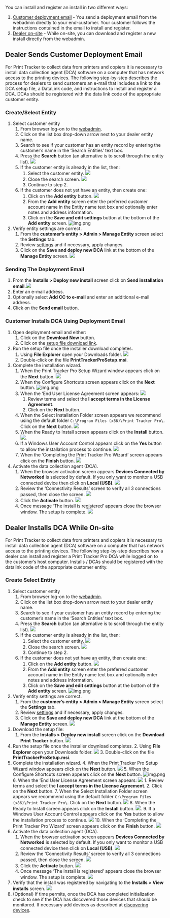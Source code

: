 You can install and register an install in two different ways:

1. [Customer deployment email](#customer-deployment-email) - You send a deployment email from the webadmin directly to your end-customer. Your customer follows the instructions contained in the email to install and register.
2. [Dealer on-site](#dealer-installs-dca-while-on-site) - While on-site, you can download and register a new install directly from the webadmin.

## Dealer Sends Customer Deployment Email
For Print Tracker to collect data from printers and copiers it is necessary to install data collection agent (DCA) software on a computer that has network access to the printing devices. The following step-by-step describes the process for dealers to send customers an e-mail that includes a link to the DCA setup file, a DataLink code, and instructions to install and register a DCA. DCAs should be registered with the data link code of the appropriate customer entity.

### Create/Select Entity
1. Select customer entity
    1. From browser log-on to the [webadmin](https://www.app.printtrackerpro.com/auth/login).
    2. Click on the list box drop-down arrow next to your dealer entity name. 
    3. Search to see if your customer has an entity record by entering the customer’s name in the ‘Search Entities’ text box.
    4. Press the **Search** button (an alternative is to scroll through the entity list). ![](images/setup-1.png)
    5. If the customer entity is already in the list, then:
        1. Select the customer entity. ![](images/setup-2.png)
        2. Close the search screen. ![](images/setup-3.png)
        3. Continue to step 2.
    6. If the customer does not yet have an entity, then create one:
        1. Click on the **Add entity** button. ![](images/setup-4.png)
        2. From the **Add entity** screen enter the preferred customer account name in the Entity name text box and optionally enter notes and address information.
        3. Click on the **Save and edit settings** button at the bottom of the **Add entity** screen. ![img.png](images/setup-5.png)
2. Verify entity settings are correct.
    1. From the **customer’s entity > Admin > Manage Entity** screen select the **Settings** tab.
    2. Review [settings](../webadmin/settings/overview.md) and if necessary, apply changes.
    3. Click on the **Save and deploy new DCA** link at the bottom of the **Manage Entity** screen. ![](images/setup-7.png)

### Sending The Deployment Email
1. From the **Installs > Deploy new install** screen click on **Send installation email**.![](images/setup-8.png)
2. Enter an e-mail address.
3. Optionally select **Add CC to e-mail** and enter an additional e-mail address.
4. Click on the **Send email** button.

### Customer Installs DCA Using Deployment Email
1. Open deployment email and either:
    1. Click on the **Download Now** button.
    2. Click on the [setup file download link](https://www.cdn.printtrackerpro.com/modules/installer/PrintTrackerProSetup.msi).
2. Run the setup file once the installer download completes.
    1. Using **File Explorer** open your Downloads folder. ![](images/setup-9.png)
    2. Double-click on the file **PrintTrackerProSetup.msi**. 
3. Complete the installation wizard.
    1. When the Print Tracker Pro Setup Wizard window appears click on the **Next** button. ![](images/setup-10.png)
    2. When the Configure Shortcuts screen appears click on the **Next** button. ![img.png](images/setup-11.png)
    3. When the ‘End User License Agreement screen appears: ![](images/setup-12.png)
        1. Review terms and select the **I accept terms in the License Agreement**.
        2. Click on the **Next** button.
    4. When the Select Installation Folder screen appears we recommend using the default folder `C:\Program Files (x86)\Print Tracker Pro\`.  Click on the **Next** button. ![](images/setup-13.png)
    5. When the Ready to Install screen appears click on the **Install** button. ![](images/setup-14.png).
    6. If a Windows User Account Control appears click on the **Yes** button to allow the installation process to continue. ![](images/setup-15.png)
    7. When the ‘Completing the Print Tracker Pro Wizard’ screen appears click on the **Finish** button. ![](images/setup-16.png)
4. Activate the data collection agent (DCA).
    1. When the browser activation screen appears **Devices Connected by Networked** is selected by default.  If you only want to monitor a USB connected device then click on **Local (USB)**. ![](images/setup-17.png)
    2. Review the ‘Connectivity Results’ screen to verify all 3 connections passed, then close the screen. ![](images/setup-18.png)
    3. Click the **Activate** button. ![](images/setup-19.png)
    4. Once message ‘The install is registered’ appears close the browser window.  The setup is complete. ![](images/setup-20.png)

## Dealer Installs DCA While On-site
For Print Tracker to collect data from printers and copiers it is necessary to install data collection agent (DCA) software on a computer that has network access to the printing devices. The following step-by-step describes how a dealer can install and register a Print Tracker Pro DCA while logged on to the customer’s host computer. Installs / DCAs should be registered with the datalink code of the appropriate customer  entity.

### Create Select Entity
1. Select customer entity
    1. From browser log-on to the [webadmin](https://www.app.printtrackerpro.com/auth/login).
    2. Click on the list box drop-down arrow next to your dealer entity name.
    3. Search to see if your customer has an entity record by entering the customer’s name in the ‘Search Entities’ text box.
    4. Press the **Search** button (an alternative is to scroll through the entity list). ![](images/setup-1.png)
    5. If the customer entity is already in the list, then:
        1. Select the customer entity. ![](images/setup-2.png)
        2. Close the search screen. ![](images/setup-3.png)
        3. Continue to step 2.
    6. If the customer does not yet have an entity, then create one:
        1. Click on the **Add entity** button. ![](images/setup-4.png)
        2. From the **Add entity** screen enter the preferred customer account name in the Entity name text box and optionally enter notes and address information.
        3. Click on the **Save and edit settings** button at the bottom of the **Add entity** screen. ![img.png](images/setup-5.png)
2. Verify entity settings are correct.
    1. From the **customer’s entity > Admin > Manage Entity** screen select the **Settings** tab.
    2. Review [settings](../webadmin/settings/overview.md) and if necessary, apply changes.
    3. Click on the **Save and deploy new DCA** link at the bottom of the **Manage Entity** screen. ![](images/setup-7.png)
3. Download the setup file:
    1. From the **Installs > Deploy new install** screen click on the **Download Print Tracker** button. ![](images/setup-21.png)
4. Run the setup file once the installer download completes.
    2. Using **File Explorer** open your Downloads folder. ![](images/setup-9.png)
    3. Double-click on the file **PrintTrackerProSetup.msi**.
5. Complete the installation wizard.
    4. When the Print Tracker Pro Setup Wizard window appears click on the **Next** button. ![](images/setup-10.png)
    5. When the Configure Shortcuts screen appears click on the **Next** button. ![img.png](images/setup-11.png)
    6. When the ‘End User License Agreement screen appears: ![](images/setup-12.png)
        1. Review terms and select the **I accept terms in the License Agreement**.
        2. Click on the **Next** button.
    7. When the Select Installation Folder screen appears we recommend using the default folder `C:\Program Files (x86)\Print Tracker Pro\`.  Click on the **Next** button. ![](images/setup-13.png)
    8. When the Ready to Install screen appears click on the **Install** button. ![](images/setup-14.png).
    9. If a Windows User Account Control appears click on the **Yes** button to allow the installation process to continue. ![](images/setup-15.png)
    10. When the ‘Completing the Print Tracker Pro Wizard’ screen appears click on the **Finish** button. ![](images/setup-16.png)
6. Activate the data collection agent (DCA).
    1. When the browser activation screen appears **Devices Connected by Networked** is selected by default.  If you only want to monitor a USB connected device then click on **Local (USB)**. ![](images/setup-17.png)
    2. Review the ‘Connectivity Results’ screen to verify all 3 connections passed, then close the screen. ![](images/setup-18.png)
    3. Click the **Activate** button. ![](images/setup-19.png)
    4. Once message ‘The install is registered’ appears close the browser window.  The setup is complete. ![](images/setup-20.png)
7. Verify that the install was registered by navigating to the **Installs > View installs** screen. ![](images/setup-22.png)
8. (Optional) If time permits, once the DCA has completed initialization check to see if the DCA has discovered those devices that should be monitored. If necessary add devices as described at [discovering devices](../webadmin/fleet-management/devices.md#discovering-devices).
